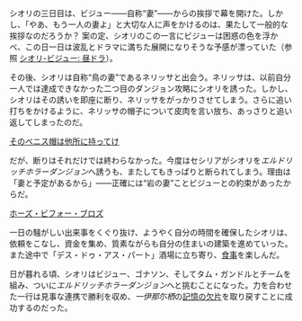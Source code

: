 <!-- title: シオリ・ニャヴェラ -->
<!-- status: 生存 -->

シオリの三日目は、ビジュー――自称“妻”――からの挨拶で幕を開けた。しかし、「やあ、もう一人の妻よ」と大切な人に声をかけるのは、果たして一般的な挨拶なのだろうか？ 案の定、シオリのこの一言にビジューは困惑の色を浮かべ、この日一日は波乱とドラマに満ちた展開になりそうな予感が漂っていた（参照 [シオリ-ビジュー: 昼ドラ](#edge:shiori-bijou)）。

その後、シオリは自称“鳥の妻”であるネリッサと出会う。ネリッサは、以前自分一人では達成できなかった二つ目のダンジョン攻略にシオリを誘った。しかし、シオリはその誘いを即座に断り、ネリッサをがっかりさせてしまう。さらに追い打ちをかけるように、ネリッサの帽子について皮肉を言い放ち、あっさりと追い返してしまったのだ。

[そのベニス帽は他所に持ってけ](#embed:https://www.youtube.com/live/BnpLALzUzD4?feature=shared&t=427)

だが、断りはそれだけでは終わらなかった。今度はセシリアがシオリを*エルドリッチホラーダンジョン*へ誘うも、またしてもきっぱりと断られてしまう。理由は「妻と予定があるから」――正確には“岩の妻”ことビジューとの約束があったからだ。

[ホーズ・ビフォー・ブロズ](#embed:https://www.youtube.com/live/BnpLALzUzD4?t=736)

一日の騒がしい出来事をくぐり抜け、ようやく自分の時間を確保したシオリは、依頼をこなし、資金を集め、質素ながらも自分の住まいの建築を進めていった。また途中で「デス・ドゥ・アス・パート」酒場に立ち寄り、[食事](https://www.youtube.com/live/BnpLALzUzD4?feature=shared&t=6718)を楽しんだ。

日が暮れる頃、シオリはビジュー、ゴナソン、そしてタム・ガンドルとチームを組み、ついに*エルドリッチホラーダンジョン*へと挑むことになった。力を合わせた一行は見事な連携で勝利を収め、*一伊那尓栖*の[記憶の欠片](https://www.youtube.com/live/BnpLALzUzD4?feature=shared&t=8370)を取り戻すことに成功するのだった。